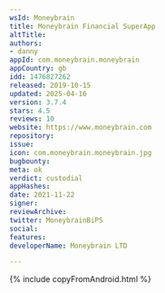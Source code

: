 ```yaml
---
wsId: Moneybrain
title: Moneybrain Financial SuperApp
altTitle: 
authors:
- danny
appId: com.moneybrain.moneybrain
appCountry: gb
idd: 1476827262
released: 2019-10-15
updated: 2025-04-16
version: 3.7.4
stars: 4.5
reviews: 10
website: https://www.moneybrain.com
repository: 
issue: 
icon: com.moneybrain.moneybrain.jpg
bugbounty: 
meta: ok
verdict: custodial
appHashes: 
date: 2021-11-22
signer: 
reviewArchive: 
twitter: MoneybrainBiPS
social: 
features: 
developerName: Moneybrain LTD

---
```


{% include copyFromAndroid.html %}